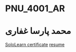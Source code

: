 # PNU_4001_AR

# محمد پارسا غفاری

[SoloLearn certificate](https://github.com/parsaghafari/PNU_4001_AR/blob/main/General/PG_140010_SoloLearn.png)
[resume](https://github.com/parsaghafari/PNU_4001_AR/blob/main/General/PG_140010_resume.pdf)
